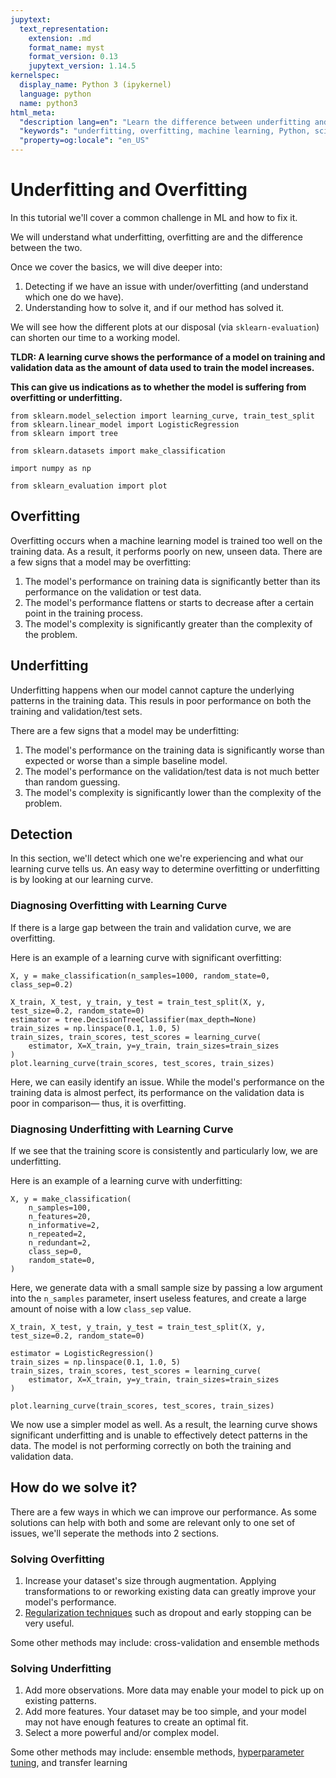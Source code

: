 ```yaml
---
jupytext:
  text_representation:
    extension: .md
    format_name: myst
    format_version: 0.13
    jupytext_version: 1.14.5
kernelspec:
  display_name: Python 3 (ipykernel)
  language: python
  name: python3
html_meta:
  "description lang=en": "Learn the difference between underfitting and overfitting. Use sklearn-evaluation's learning curve to detect issues and shorten our time to a working model."
  "keywords": "underfitting, overfitting, machine learning, Python, scikit-learn, learning curve, model selection, regularization, optimization, sklearn"
  "property=og:locale": "en_US"
---
```


# Underfitting and Overfitting

In this tutorial we'll cover a common challenge in ML and how to fix it.

We will understand what underfitting, overfitting are and the difference between the two. 

Once we cover the basics, we will dive deeper into:
1. Detecting if we have an issue with under/overfitting (and understand which one do we have).
2. Understanding how to solve it, and if our method has solved it.

We will see how the different plots at our disposal (via `sklearn-evaluation`) can shorten our time to a working model.

**TLDR: A learning curve shows the performance of a model on training and validation data as the amount of data used to train the model increases.** 


**This can give us indications as to whether the model is suffering from overfitting or underfitting.**

```{code-cell} ipython3
from sklearn.model_selection import learning_curve, train_test_split
from sklearn.linear_model import LogisticRegression
from sklearn import tree

from sklearn.datasets import make_classification

import numpy as np

from sklearn_evaluation import plot
```

## Overfitting

Overfitting occurs when a machine learning model is trained too well on the training data.
As a result, it performs poorly on new, unseen data. There are a few signs that a model may be overfitting:
1. The model's performance on training data is significantly better than its performance on the validation or test data.
2. The model's performance flattens or starts to decrease after a certain point in the training process.
3. The model's complexity is significantly greater than the complexity of the problem.

## Underfitting

Underfitting happens when our model cannot capture the underlying patterns in the training data.
This resuls in poor performance on both the training and validation/test sets. 

There are a few signs that a model may be underfitting:
1. The model's performance on the training data is significantly worse than expected or worse than a simple baseline model.
2. The model's performance on the validation/test data is not much better than random guessing.
3. The model's complexity is significantly lower than the complexity of the problem.


## Detection

In this section, we'll detect which one we're experiencing and what our learning curve tells us. An easy way to determine overfitting or underfitting is by looking at our learning curve. 

### Diagnosing Overfitting with Learning Curve

If there is a large gap between the train and validation curve, we are overfitting.

Here is an example of a learning curve with significant overfitting:

```{code-cell} ipython3
X, y = make_classification(n_samples=1000, random_state=0, class_sep=0.2)
```

```{code-cell} ipython3
X_train, X_test, y_train, y_test = train_test_split(X, y, test_size=0.2, random_state=0)
estimator = tree.DecisionTreeClassifier(max_depth=None)
train_sizes = np.linspace(0.1, 1.0, 5)
train_sizes, train_scores, test_scores = learning_curve(
    estimator, X=X_train, y=y_train, train_sizes=train_sizes
)
plot.learning_curve(train_scores, test_scores, train_sizes)
```

Here, we can easily identify an issue. While the model's performance on the training data is almost perfect, its performance on the validation data is poor in comparison— thus, it is overfitting.

### Diagnosing Underfitting with Learning Curve

If we see that the training score is consistently and particularly low, we are underfitting.

Here is an example of a learning curve with underfitting:

```{code-cell} ipython3
X, y = make_classification(
    n_samples=100,
    n_features=20,
    n_informative=2,
    n_repeated=2,
    n_redundant=2,
    class_sep=0,
    random_state=0,
)
```

Here, we generate data with a small sample size by passing a low argument into the `n_samples` parameter, insert useless features, and create a large amount of noise with a low `class_sep` value.

```{code-cell} ipython3
X_train, X_test, y_train, y_test = train_test_split(X, y, test_size=0.2, random_state=0)

estimator = LogisticRegression()
train_sizes = np.linspace(0.1, 1.0, 5)
train_sizes, train_scores, test_scores = learning_curve(
    estimator, X=X_train, y=y_train, train_sizes=train_sizes
)

plot.learning_curve(train_scores, test_scores, train_sizes)
```

We now use a simpler model as well. As a result, the learning curve shows significant underfitting and is unable to effectively detect patterns in the data. The model is not performing correctly on both the training and validation data.

## How do we solve it?

There are a few ways in which we can improve our performance. As some solutions can help with both and some are relevant only to one set of issues, we'll seperate the methods into 2 sections.

### Solving Overfitting

1) Increase your dataset's size through augmentation. Applying transformations to or reworking existing data can greatly improve your model's performance.
2) [Regularization techniques](https://cmci.colorado.edu/classes/INFO-4604/files/slides-6_regularization.pdf) such as dropout and early stopping can be very useful.

Some other methods may include: cross-validation and ensemble methods

### Solving Underfitting

1) Add more observations. More data may enable your model to pick up on existing patterns.
2) Add more features. Your dataset may be too simple, and your model may not have enough features to create an optimal fit.
3) Select a more powerful and/or complex model.

Some other methods may include: ensemble methods, [hyperparameter tuning](https://guides.lib.purdue.edu/d-velop/ml-dl/automl1), and transfer learning

